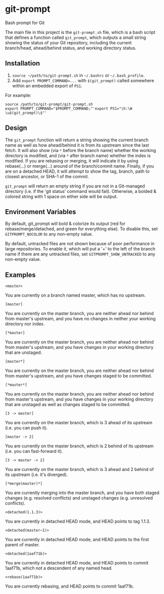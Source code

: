 # git-prompt

Bash prompt for Git

The main file in this project is the `git-prompt.sh` file, which is a
bash script that defines a function called `git_prompt`, which outputs
a small string showing the status of your Git repository, including the
current branch/head, ahead/behind status, and working directory status.

## Installation

1. `source ~/path/to/git-prompt.sh` in `~/.bashrc` or `~/.bash_profile`.
2. Add `export PROMPT_COMMAND=...` with `$(git_prompt)` called somewhere
   within an embedded export of `PS1`.

For example:

```
source /path/to/git-prompt/git-prompt.sh
export PROMPT_COMMAND="$PROMPT_COMMAND;"'export PS1="\h:\W \u$(git_prompt)\$"'
```

## Design

The `git_prompt` function will return a string showing the current branch
name as well as how ahead/behind it is from its upstream since the last fetch.
It will also show (via `*` before the branch name) whether the working
directory is modified, and (via `*` after branch name) whether the index
is modified. If you are rebasing or merging, it will indicate it by using
rebase(...) or merge(...) around of the branch/commit name. Finally, if you
are on a detached HEAD, it will attempt to show the tag, branch, path to
closest ancestor, or SHA-1 of the commit.

`git_prompt` will return an empty string if you are not in a Git-managed
directory (i.e. if the 'git status' command would fail). Otherwise, a
bolded & colored string with 1 space on either side will be output.

## Environment Variables

By default, git_prompt will bold & colorize its output (red for
rebase/merge/detached, and green for everything else). To disable this,
set `GITPROMPT_NOCOLOR` to any non-empty value.

By default, untracked files are not shown because of poor performance in
large repositories. To enable it, which will put a '+' to the left of the
branch name if there are any untracked files, set `GITPROMPT_SHOW_UNTRACKED`
to any non-empty value.


## Examples

`<master>`

You are currently on a branch named master, which has no upstream.

`[master]`

You are currently on the master branch, you are neither ahead nor behind
from master's upstream, and you have no changes in neither your working
directory nor index.

`[*master]`

You are currently on the master branch, you are neither ahead nor behind
from master's upstream, and you have changes in your working directory
that are unstaged.

`[master*]`

You are currently on the master branch, you are neither ahead nor behind
from master's upstream, and you have changes staged to be committed.

`[*master*]`

You are currently on the master branch, you are neither ahead nor behind
from master's upstream, and you have changes in your working directory
that are unstaged as well as changes staged to be committed.

`[3 -> master]`

You are currently on the master branch, which is 3 ahead of its upstream
(i.e. you can push it).

`[master -> 2]`

You are currently on the master branch, which is 2 behind of its upstream
(i.e. you can fast-forward it).

`[3 -> master -> 2]`

You are currently on the master branch, which is 3 ahead and 2 behind
of its upstream (i.e. it's diverged).

`[*merge(master)*]`

You are currently merging into the master branch, and you have both
staged changes (e.g. resolved conflicts) and unstaged changes (e.g.
unresolved conflicts).

`<detached(1.1.3)>`

You are currently in detached HEAD mode, and HEAD points to tag 1.1.3.

`<detached(master~1)>`

You are currently in detached HEAD mode, and HEAD points to the first
parent of master.

`<detached(1aaf71b)>`

You are currently in detached HEAD mode, and HEAD points to commit
1aaf71b, which not a descendent of any named head.

`<rebase(1aaf71b)>`

You are currently rebasing, and HEAD points to commit 1aaf71b.
